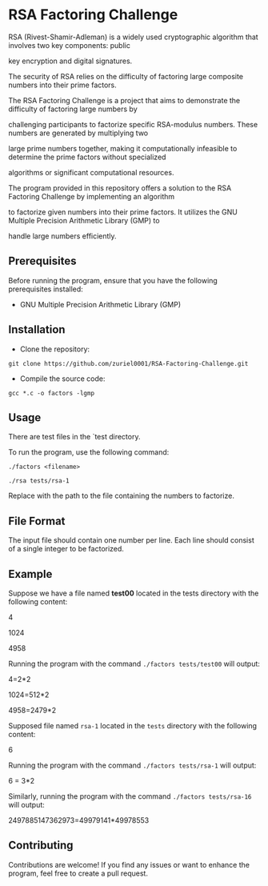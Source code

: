 # RSA Factoring Challenge
RSA (Rivest-Shamir-Adleman) is a widely used cryptographic algorithm that involves two key components: public

key encryption and digital signatures.

The security of RSA relies on the difficulty of factoring large composite numbers into their prime factors.

The RSA Factoring Challenge is a project that aims to demonstrate the difficulty of factoring large numbers by

challenging participants to factorize specific RSA-modulus numbers. These numbers are generated by multiplying two

large prime numbers together, making it computationally infeasible to determine the prime factors without specialized

algorithms or significant computational resources.

The program provided in this repository offers a solution to the RSA Factoring Challenge by implementing an algorithm

to factorize given numbers into their prime factors. It utilizes the GNU Multiple Precision Arithmetic Library (GMP) to

handle large numbers efficiently.

## Prerequisites
Before running the program, ensure that you have the following prerequisites installed:

- GNU Multiple Precision Arithmetic Library (GMP)

## Installation

- Clone the repository:

`git clone https://github.com/zuriel0001/RSA-Factoring-Challenge.git`

- Compile the source code:

`gcc *.c -o factors -lgmp`

## Usage

There are test files in the `test   directory.

To run the program, use the following command:

`./factors <filename>`

`./rsa tests/rsa-1`

Replace <filename> with the path to the file containing the numbers to factorize.

## File Format
The input file should contain one number per line. Each line should consist of a single integer to be factorized.

## Example

Suppose we have a file named **test00** located in the tests directory with the following content:

4

1024

4958

Running the program with the command `./factors tests/test00` will output:

4=2*2

1024=512*2

4958=2479*2

Supposed file named `rsa-1` located in the `tests` directory with the following content:

6

Running the program with the command `./factors tests/rsa-1` will output:

6 = 3*2

Similarly, running the program with the command `./factors tests/rsa-16` will output:

2497885147362973=49979141*49978553

## Contributing

Contributions are welcome! If you find any issues or want to enhance the program, feel free to create a pull request.
